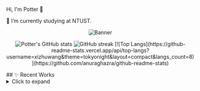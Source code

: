 <!-- banner -->
Hi, I'm Potter 👋

  🔭 I’m currently studying at NTUST.
<!-- 自訂橫幅圖片（如不需要可刪）-->
<p align="center">
  <img src="https://github.com/user-attachments/assets/2314fc08-044a-4d78-ace4-91ec6da2475d" alt="Banner">
</p>

<!-- 個人統計 -->
<p align="center">
  <img src="https://github-readme-stats.vercel.app/api?username=xizhuwang&show_icons=true&theme=tokyonight" alt="Potter's GitHub stats">
  <img src="https://github-readme-streak-stats.herokuapp.com/?user=xizhuwang&theme=tokyonight" alt="GitHub streak">
  <!-- 最常用語言卡片 -->
[![Top Langs](https://github-readme-stats.vercel.app/api/top-langs?username=xizhuwang&theme=tokyonight&layout=compact&langs_count=8)](https://github.com/anuraghazra/github-readme-stats)
</p>
## ✨ Recent Works
<details>
  <summary>Click to expand</summary>

- 🔭 I’m currently studying at **NTUST**  
- 🌱 I’m learning **Embedded System** and **Digital Design**  
- 📫 How to reach me: <m11307409@mail.ntust.edu.tw>

</details>
